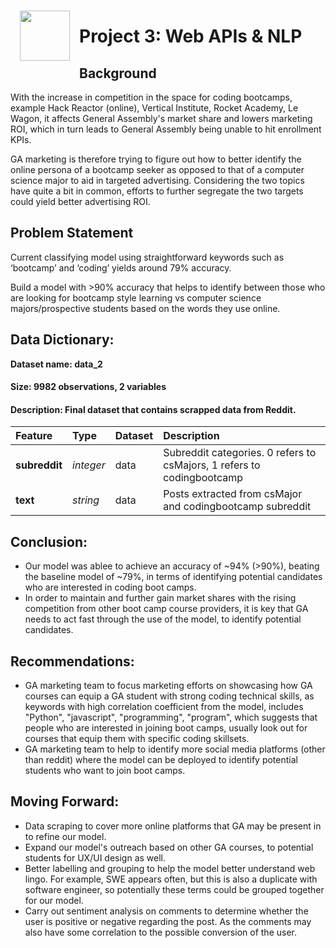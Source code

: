 <img src="http://imgur.com/1ZcRyrc.png" style="float: left; margin: 15px; height: 80px">

# Project 3: Web APIs & NLP

## Background

With the increase in competition in the space for coding bootcamps, example Hack Reactor (online), Vertical Institute, Rocket Academy, Le Wagon, it affects General Assembly's market share and lowers marketing ROI, which in turn leads to General Assembly being unable to hit enrollment KPIs.

GA marketing is therefore trying to figure out how to better identify the online persona of a bootcamp seeker as opposed to that of a computer science major to aid in targeted advertising. Considering the two topics have quite a bit in common, efforts to further segregate the two targets could yield better advertising ROI.

## Problem Statement

Current classifying model using straightforward keywords such as ‘bootcamp’ and ‘coding’ yields around 79% accuracy.

Build a model with >90% accuracy that helps to identify between those who are looking for bootcamp style learning vs computer science majors/prospective students based on the words they use online.

## Data Dictionary:

**Dataset name: data_2**

#### Size: 9982 observations, 2 variables
#### Description: Final dataset that contains scrapped data from Reddit.

|Feature|Type|Dataset|Description|
|:---|:---|:---|:---|
|**subreddit**|*integer*|data|Subreddit categories. 0 refers to csMajors, 1 refers to codingbootcamp| 
|**text**|*string*|data|Posts extracted from csMajor and codingbootcamp subreddit|


## Conclusion:

- Our model was ablee to achieve an accuracy of ~94% (>90%), beating the baseline model of ~79%, in terms of identifying potential candidates who are interested in coding boot camps.
- In order to maintain and further gain market shares with the rising competition from other boot camp course providers, it is key that GA needs to  act fast through the use of the model, to identify potential candidates.

## Recommendations:

- GA marketing team to focus marketing efforts on showcasing how GA courses can equip a GA student with strong coding technical skills, as keywords with high correlation coefficient from the model, includes "Python", "javascript", "programming", "program", which suggests that people who are interested in joining boot camps, usually look out for courses that equip them with specific coding skillsets. 
- GA marketing team to help to identify more social media platforms (other than reddit) where the model can be deployed to identify potential students who want to join boot camps.

## Moving Forward:

- Data scraping to cover more online platforms that GA may be present in to refine our model. 
- Expand our model's outreach based on other GA courses, to potential students for UX/UI design as well.
- Better labelling and grouping to help the model better understand web lingo. For example, SWE appears often, but this is also a duplicate with software engineer, so potentially these terms could be grouped together for our model.
- Carry out sentiment analysis on comments to determine whether the user is positive or negative regarding the post. As the comments may also have some correlation to the possible conversion of the user.